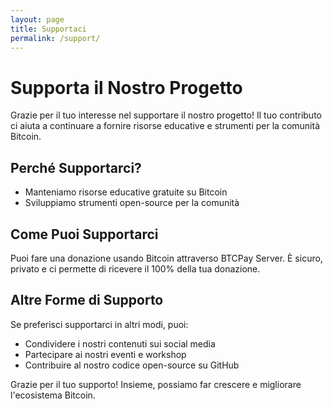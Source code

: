 ```yaml
---
layout: page
title: Supportaci
permalink: /support/
---
```


# Supporta il Nostro Progetto

Grazie per il tuo interesse nel supportare il nostro progetto! Il tuo contributo ci aiuta a continuare a fornire risorse educative e strumenti per la comunità Bitcoin.

## Perché Supportarci?

- Manteniamo risorse educative gratuite su Bitcoin
- Sviluppiamo strumenti open-source per la comunità

## Come Puoi Supportarci

Puoi fare una donazione usando Bitcoin attraverso BTCPay Server. È sicuro, privato e ci permette di ricevere il 100% della tua donazione.

<div class="btcpay-form">
  <btcpay-form 
    style="width:300px; margin:auto;" 
    data-btcpay-server="https://btcpay.whiterabbit21m.com" 
    data-store-id="5vHj4TmiyYMCkFUpyBYf6rUDvaJ6YA7B74v2G7iYD9D2" 
    data-price="0" 
    data-currency="USD" 
    data-allow-tip="true"
    data-custom-amount="true"
    data-button-text="Dona con Bitcoin">
  </btcpay-form>
</div>

<script src="https://btcpay.whiterabbit21m.com/modal/btcpay.js"></script>

## Altre Forme di Supporto

Se preferisci supportarci in altri modi, puoi:

- Condividere i nostri contenuti sui social media
- Partecipare ai nostri eventi e workshop
- Contribuire al nostro codice open-source su GitHub

Grazie per il tuo supporto! Insieme, possiamo far crescere e migliorare l'ecosistema Bitcoin.
